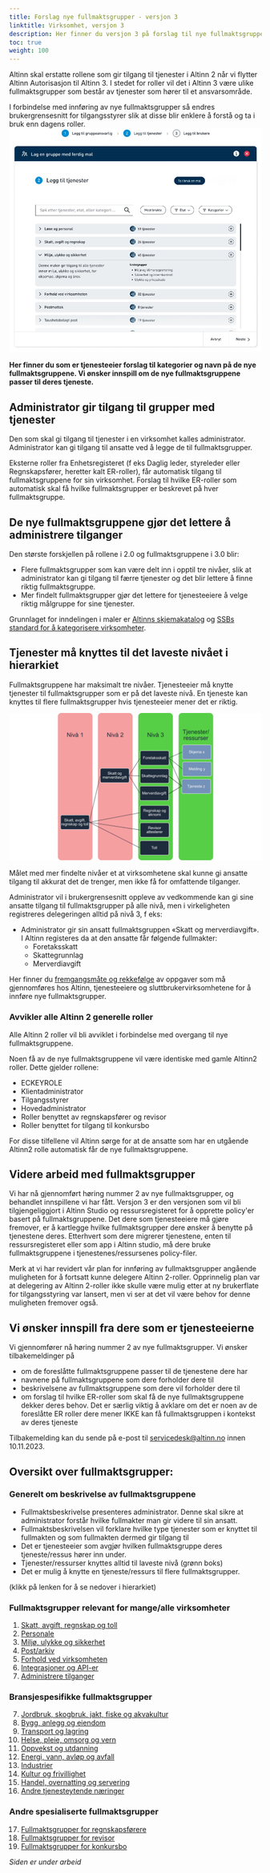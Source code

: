 ```yaml
---
title: Forslag nye fullmaktsgrupper - versjon 3
linktitle: Virksomhet, versjon 3
description: Her finner du versjon 3 på forslag til nye fullmaktsgrupper for virksomheter. Denne versjonen vil tilgjengeliggjøres i Altinn studio og ressursregisteret. 
toc: true
weight: 100
---
```


Altinn skal erstatte rollene som gir tilgang til tjenester i Altinn 2 når vi flytter Altinn Autorisasjon til Altinn 3. 
I stedet for roller vil det i Altinn 3 være ulike fullmaktsgrupper som består av tjenester som hører til et ansvarsområde.

I forbindelse med innføring av nye fullmaktsgrupper så endres brukergrensesnitt for tilgangsstyrer slik at disse blir enklere å forstå og ta i bruk enn dagens roller.  
![Skisseforslag på ny brukerflate for å bruke nye malering](gui-bruk-av-maler.jpg "Forslag til ny brukerflate på skissestadiet")


**Her finner du som er tjenesteeier forslag til kategorier og navn på de nye fullmaktsgruppene. Vi ønsker innspill om de nye fullmaktsgruppene passer til deres tjeneste.**

## Administrator gir tilgang til grupper med tjenester
Den som skal gi tilgang til tjenester i en virksomhet kalles administrator. 
Administrator kan gi tilgang til ansatte ved å legge de til fullmaktsgrupper. 

Eksterne roller fra Enhetsregisteret (f eks Daglig leder, styreleder eller Regnskapsfører, heretter kalt ER-roller), får automatisk tilgang til fullmaktsgruppene for sin virksomhet. 
Forslag til hvilke ER-roller som automatisk skal få hvilke fullmaktsgrupper er beskrevet på hver fullmaktsgruppe. 
## De nye fullmaktsgruppene gjør det lettere å administrere tilganger

Den største forskjellen på rollene i 2.0 og fullmaktsgruppene i 3.0 blir:

- Flere fullmaktsgrupper som kan være delt inn i opptil tre nivåer, slik at administrator kan gi tilgang til færre tjenester og det blir lettere å finne riktig fullmaktsgruppe. 
- Mer findelt fullmaktsgrupper gjør det lettere for tjenesteeiere å velge riktig målgruppe for sine tjenester.

Grunnlaget for inndelingen i maler er [Altinns skjemakatalog](https://www.altinn.no/skjemaoversikt/?category=category) og [SSBs standard for å kategorisere virksomheter](https://www.ssb.no/klass/klassifikasjoner/6). 
## Tjenester må knyttes til det laveste nivået i hierarkiet 

Fullmaktsgruppene har maksimalt tre nivåer. Tjenesteeier må knytte tjenester til fullmaktsgrupper som er på det laveste nivå. En tjeneste kan knyttes til flere fullmaktsgrupper hvis tjenesteeier mener det er riktig. 

![Hierarki av fullmaktsgrupper](hierarki-tilgangsgrupper.jpg "Hierarki av fullmaktsgrupper")

Målet med mer findelte nivåer et at virksomhetene skal kunne gi ansatte tilgang til akkurat det de trenger, men ikke få for omfattende tilganger. 

Administrator vil i brukergrensesnitt oppleve av vedkommende kan gi sine ansatte tilgang til fullmaktsgrupper på alle nivå, men i virkeligheten registreres delegeringen alltid på nivå 3, f eks: 

- Administrator gir sin ansatt fullmaktsgruppen «Skatt og merverdiavgift». I Altinn registeres da at den ansatte får følgende fullmakter: 
   - Foretaksskatt
   - Skattegrunnlag
   - Merverdiavgift

Her finner du [fremgangsmåte og rekkefølge](/authorization/migration/new-accessgroups/) av oppgaver som må gjennomføres hos Altinn, tjenesteeiere og sluttbrukervirksomhetene for å innføre nye fullmaktsgrupper. 
 

### Avvikler alle Altinn 2 generelle roller
Alle Altinn 2 roller vil bli avviklet i forbindelse med overgang til nye fullmaktsgruppene. 

Noen få av de nye fullmaktsgruppene vil være identiske med gamle Altinn2 roller. Dette gjelder rollene: 
- ECKEYROLE
- Klientadministrator
- Tilgangsstyrer
- Hovedadministrator
- Roller benyttet av regnskapsfører og revisor
- Roller benyttet for tilgang til konkursbo 
  
For disse tilfellene vil Altinn sørge for at de ansatte som har en utgående Altinn2 rolle automatisk får de nye fullmaktsgruppene.


## Videre arbeid med fullmaktsgrupper
Vi har nå gjennomført høring nummer 2 av nye fullmaktsgrupper, og behandlet innspillene vi har fått. Versjon 3 er den versjonen som vil bli tilgjengeliggjort i Altinn Studio og ressursregisteret for å opprette policy'er basert på fullmaktsgruppene.
Det dere som tjenesteeiere må gjøre fremover, er å kartlegge hvilke fullmaktsgrupper dere ønsker å benytte på tjenestene deres. Etterhvert som dere migrerer tjenestene, enten til ressursregisteret eller som app i Altinn studio, må dere bruke fullmaktsgruppene i tjenestenes/ressursenes policy-filer.

Merk at vi har revidert vår plan for innføring av fullmaktsgrupper angående muligheten for å fortsatt kunne delegere Altinn 2-roller. Opprinnelig plan var at delegering av Altinn 2-roller ikke skulle være mulig etter at ny brukerflate for tilgangsstyring var lansert, men vi ser at det vil være behov for denne muligheten fremover også.

## Vi ønsker innspill fra dere som er tjenesteeierne
Vi gjennomfører nå høring nummer 2 av nye fullmaktsgrupper. Vi ønsker tilbakemeldinger på
- om de foreslåtte fullmaktsgruppene passer til de tjenestene dere har
- navnene på fullmaktsgruppene som dere forholder dere til
- beskrivelsene av fullmaktsgruppene som dere vil forholder dere til
- om forslag til hvilke ER-roller som skal få de nye fullmaktsgruppene dekker deres behov. Det er særlig viktig å avklare om det er noen av de foreslåtte ER roller dere mener IKKE kan få fullmaktsgruppen i kontekst av deres tjeneste

Tilbakemelding kan du sende på e-post til servicedesk@altinn.no innen 10.11.2023.


## Oversikt over fullmaktsgrupper: 

### Generelt om beskrivelse av fullmaktsgruppene

- Fullmaktsbeskrivelse presenteres administrator. Denne skal sikre at administrator forstår hvilke fullmakter man gir videre til sin ansatt.
- Fullmaktsbeskrivelsen vil forklare hvilke type tjenester som er knyttet til fullmakten og som fullmakten dermed gir tilgang til
- Det er tjenesteeier som avgjør hvilken fullmaktsgruppe deres tjeneste/ressus hører inn under. 
- Tjenester/ressurser knyttes alltid til laveste nivå (grønn boks)
- Det er mulig å knytte en tjeneste/ressurs til flere fullmaktsgrupper. 


(klikk på lenken for å se nedover i hierarkiet)
### Fullmaktsgrupper relevant for mange/alle virksomheter

1. [Skatt, avgift, regnskap og toll](/authorization/modules/accessgroups/type-accessgroups/versjon-3/skatt/)
2. [Personale](/authorization/modules/accessgroups/type-accessgroups/versjon-3/personale/)
3. [Miljø, ulykke og sikkerhet](/authorization/modules/accessgroups/type-accessgroups/versjon-3/miljo/)
4. [Post/arkiv](https://docs.altinn.studio/authorization/modules/accessgroups/type-accessgroups/versjon-3/post/)
5. [Forhold ved virksomheten](/authorization/modules/accessgroups/type-accessgroups/versjon-3/forhold/)
6. [Integrasjoner og API-er](/authorization/modules/accessgroups/type-accessgroups/versjon-3/integrasjon/)
7. [Administrere tilganger](/authorization/modules/accessgroups/type-accessgroups/versjon-3/tilgang/)

### Bransjespesifikke fullmaktsgrupper
7. [Jordbruk, skogbruk, jakt, fiske og akvakultur](/authorization/modules/accessgroups/type-accessgroups/versjon-3/jordbruk/)
8. [Bygg, anlegg og eiendom](/authorization/modules/accessgroups/type-accessgroups/versjon-3/bygg/)
9. [Transport og lagring](/authorization/modules/accessgroups/type-accessgroups/versjon-3/transport/)
10. [Helse, pleie, omsorg og vern](/authorization/modules/accessgroups/type-accessgroups/versjon-3/helse/)
11. [Oppvekst og utdanning](/authorization/modules/accessgroups/type-accessgroups/versjon-3/oppvekst/)
12. [Energi, vann, avløp og avfall](/authorization/modules/accessgroups/type-accessgroups/versjon-3/energi/)
13. [Industrier](/authorization/modules/accessgroups/type-accessgroups/versjon-3/industrier/)
14. [Kultur og frivillighet](/authorization/modules/accessgroups/type-accessgroups/versjon-3/kultur/)
15. [Handel, overnatting og servering](/authorization/modules/accessgroups/type-accessgroups/versjon-3/handel/)
16. [Andre tjenesteytende næringer](/authorization/modules/accessgroups/type-accessgroups/versjon-3/tjenesteytende/)

### Andre spesialiserte fullmaktsgrupper
17. [Fullmaktsgrupper for regnskapsførere](/authorization/modules/accessgroups/type-accessgroups/versjon-3/regnskapsførere/)
18. [Fullmaktsgrupper for revisor](/authorization/modules/accessgroups/type-accessgroups/versjon-3/revisor/)
19. [Fullmaktsgrupper for konkursbo](/authorization/modules/accessgroups/type-accessgroups/versjon-3/konkursbo/)



*Siden er under arbeid*
